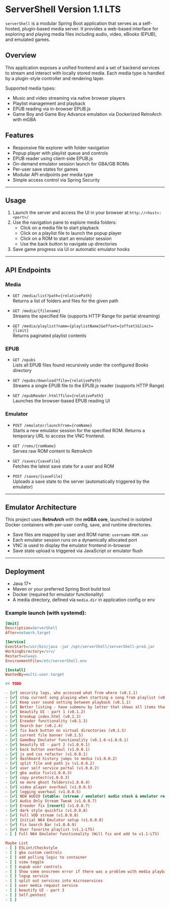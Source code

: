 # ServerShell Version 1.1 LTS

`serverShell` is a modular Spring Boot application that serves as a self-hosted, plugin-based media server. It provides a web-based interface for exploring and playing media files including audio, video, eBooks (EPUB), and emulated games.

## Overview

This application exposes a unified frontend and a set of backend services to stream and interact with locally stored media. Each media type is handled by a plugin-style controller and rendering layer.

Supported media types:
- Music and video streaming via native browser players
- Playlist management and playback
- EPUB reading via in-browser EPUB.js
- Game Boy and Game Boy Advance emulation via Dockerized RetroArch with mGBA

## Features

- Responsive file explorer with folder navigation
- Popup player with playlist queue and controls
- EPUB reader using client-side EPUB.js
- On-demand emulator session launch for GBA/GB ROMs
- Per-user save states for games
- Modular API endpoints per media type
- Simple access control via Spring Security

---

## Usage

1. Launch the server and access the UI in your browser at `http://<host>:<port>/`
2. Use the navigation pane to explore media folders:
   - Click on a media file to start playback
   - Click on a playlist file to launch the popup player
   - Click on a ROM to start an emulator session
   - Use the back button to navigate up directories
3. Save game progress via UI or automatic emulator hooks

---

## API Endpoints

### Media

- `GET /media/list?path={relativePath}`  
  Returns a list of folders and files for the given path

- `GET /media/{filename}`  
  Streams the specified file (supports HTTP Range for partial streaming)

- `GET /media/playlist?name={playlistName}&offset={offset}&limit={limit}`  
  Returns paginated playlist contents

### EPUB

- `GET /epubs`  
  Lists all EPUB files found recursively under the configured Books directory

- `GET /epubs/download?file={relativePath}`  
  Streams a single EPUB file to the EPUB.js reader (supports HTTP Range)

- `GET /epubReader.html?file={relativePath}`  
  Launches the browser-based EPUB reading UI

### Emulator

- `POST /emulator/launch?rom={romName}`  
  Starts a new emulator session for the specified ROM. Returns a temporary URL to access the VNC frontend.

- `GET /roms/{romName}`  
  Serves raw ROM content to RetroArch

- `GET /saves/{saveFile}`  
  Fetches the latest save state for a user and ROM

- `POST /saves/{saveFile}`  
  Uploads a save state to the server (automatically triggered by the emulator)

---

## Emulator Architecture

This project uses **RetroArch** with the **mGBA core**, launched in isolated Docker containers with per-user config, save, and runtime directories.

- Save files are mapped by user and ROM name: `username-ROM.sav`
- Each emulator session runs on a dynamically allocated port
- VNC is used to display the emulator frontend in-browser
- Save state upload is triggered via JavaScript or emulator flush

---

## Deployment

- Java 17+
- Maven or your preferred Spring Boot build tool
- Docker (required for emulator functionality)
- A media directory, defined via `media.dir` in application config or env

### Example launch (with systemd):

```ini
[Unit]
Description=ServerShell
After=network.target

[Service]
ExecStart=/usr/bin/java -jar /opt/serverShell/serverShell-prod.jar
WorkingDirectory=/srv/
Restart=always
EnvironmentFile=/etc/serverShell.env

[Install]
WantedBy=multi-user.target

## TODO

- [✅] security logs, who accessed what from where (v0.1.1)
- [✅] stop current song playing when starting a song from playlist (v0.1.1)
- [✅] Keep user sound setting between playback (v0.1.1)
- [✅] Better listing - have submenu by letter that shows all items that start with the letter (v0.1.2)
- [✅] beautify UI - part 1 (v0.1.2)
- [✅] breakup index.html (v0.1.3)
- [✅] Ereader functionality (v0.1.3)
- [✅] Search bar (v0.1.4)
- [✅] fix back button on virtual directories (v0.1.5)
- [✅] current file banner (v0.1.5)
- [✅] GameBoy Emulator functionality (v0.1.6-v1.0.0.1)
- [✅] beautify UI - part 2 (v1.0.0.1)
- [✅] back button overhaul (v1.0.0.1)
- [✅] js and css refactor (v1.0.0.1)
- [✅] dashboard history jumps to media (v1.0.0.2)
- [✅] split file and path js (v1.0.0.2)
- [✅] user self service portal (v1.0.0.2)
- [✅] gba audio fix(v1.0.0.3)
- [✅] copy protect(v1.0.0.3)
- [✅] no more ghost folders(v1.0.0.4)
- [✅] video player overhaul (v1.0.0.5)
- [✅] logging overhaul (v1.0.0.5)
- [✅] NEW AUDIO [stable: (stream / emulator) audio stack & emulator rewrite] (v1.0.0.6)
- [✅] Audio Only Stream Tweak (v1.0.0.7)
- [✅] Ereader fix [revert] (v1.0.0.7)
- [✅] dark style quickfix (v1.0.0.8)
- [✅] Full VOD stream (v1.0.0.8)
- [✅] Initial N64 Emulator setup (v1.0.0.8)
- [✅] Fix Search Bar (v1.0.0.9)
- [✅] User favorite playlist (v1.1-LTS)
- [ ] Full N64 Emulator functionality (Will fix and add to v1.1-LTS)

Maybe List
- [ ] ESLint/Checkstyle
- [ ] gba custom controls
- [ ] add polling logic to container
- [ ] view toggle
- [ ] eupub user controls
- [ ] Show some onscreen error if there was a problem with media playback
- [ ] logup service 
- [ ] split out services into microservices
- [ ] user media request service
- [ ] beautify UI - part 3
- [ ] Self.pentest
- [ ] 
